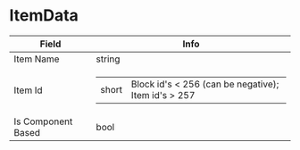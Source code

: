 # ItemData

<table><thead><tr><th>Field</th><th>Info</th></tr></thead><tbody>
<tr><td>Item Name</td><td>string</td></tr>
<tr><td>Item Id</td><td><table><tbody><tr><td>short</td><td>Block id's < 256 (can be negative); Item id's > 257</td></tr></tbody></table></td></tr>
<tr><td>Is Component Based</td><td>bool</td></tr>
</tbody></table>